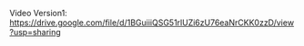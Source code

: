 Video Version1:  https://drive.google.com/file/d/1BGuiiiQSG51rlUZi6zU76eaNrCKK0zzD/view?usp=sharing
